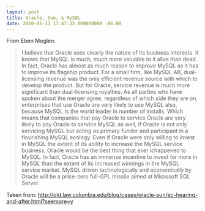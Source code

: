 ```yaml
---
layout: post
title: Oracle, Sun, & MySQL
date: 2010-05-13 17:47:32.000000000 -06:00
---
```

From Eben Moglen:
<blockquote>I believe that Oracle sees clearly the nature of its business interests.  It knows that MySQL is much, much more valuable to it alive than dead.  In fact, Oracle has almost as much reason to improve MySQL as it has to  improve its flagship product. For a small firm, like MySQL AB,  dual-licensing revenue was the only efficient revenue source with which  to develop the product. But for Oracle, service revenue is much more  significant than dual-licensing royalties. As all parties who have  spoken about the merger agree, regardless of which side they are on,  enterprises that use Oracle are very likely to use MySQL also, because  MySQL is the world leader in number of installs. Which means that  companies that pay Oracle to service Oracle are very likely to pay  Oracle to service MySQL as well, if Oracle is not only servicing MySQL  but acting as primary funder and participant in a flourishing MySQL  ecology. Even if Oracle were only willing to invest in MySQL the extent  of its ability to increase the MySQL service business, Oracle would be  the best thing that ever ichappened to MySQL. In fact, Oracle has an  immense incentive to invest far <em>more</em> in MySQL than the extent  of its increased winnings in the MySQL service market. MySQL driven  technologically and economically by Oracle will be a price-zero full-GPL  missile aimed at Microsoft SQL Server.</blockquote>
Taken from:
<a href="http://old.law.columbia.edu/blog/cases/oracle-sun/ec-hearing-and-after.html?seemore=y">http://old.law.columbia.edu/blog/cases/oracle-sun/ec-hearing-and-after.html?seemore=y</a>
